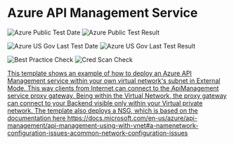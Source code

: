 # Azure API Management Service

![Azure Public Test Date](https://azurequickstartsservice.blob.core.windows.net/badges/201-api-management-create-with-external-vnet/PublicLastTestDate.svg)
![Azure Public Test Result](https://azurequickstartsservice.blob.core.windows.net/badges/201-api-management-create-with-external-vnet/PublicDeployment.svg)

![Azure US Gov Last Test Date](https://azurequickstartsservice.blob.core.windows.net/badges/201-api-management-create-with-external-vnet/FairfaxLastTestDate.svg)
![Azure US Gov Last Test Result](https://azurequickstartsservice.blob.core.windows.net/badges/201-api-management-create-with-external-vnet/FairfaxDeployment.svg)

![Best Practice Check](https://azurequickstartsservice.blob.core.windows.net/badges/201-api-management-create-with-external-vnet/BestPracticeResult.svg)
![Cred Scan Check](https://azurequickstartsservice.blob.core.windows.net/badges/201-api-management-create-with-external-vnet/CredScanResult.svg)

<a href="https://portal.azure.com/#create/Microsoft.Template/uri/https%3A%2F%2Fraw.githubusercontent.com%2Fazure%2Fazure-quickstart-templates%2Fmaster%2F201-api-management-create-with-external-vnet%2Fazuredeploy.json" target="_blank">

This template shows an example of how to deploy an Azure API Management service
within your own virtual network's subnet in External Mode. This way clients from
Internet can connect to the ApiManagement service proxy gateway. Being within
the Virtual Network, the proxy gateway can connect to your Backend visible only
within your Virtual private network. The template also deploys a NSG, which is
based on the documentation here
https://docs.microsoft.com/en-us/azure/api-management/api-management-using-with-vnet#a-namenetwork-configuration-issues-acommon-network-configuration-issues

